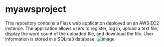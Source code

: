 # myawsproject
This repository contains a Flask web application deployed on an AWS EC2 instance. The application allows users to register, log in, upload a text file, display the word count of the uploaded file, and download the file. User information is stored in a SQLite3 database.
![image](https://github.com/user-attachments/assets/84c032aa-71b7-4c13-96f7-9d8a59cc43d5)
